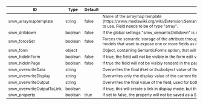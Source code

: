 <table class="schema-table" style="font-size: 0.75em; word-wrap: break-word;">
   <thead>
       <tr>
           <th>ID</th>
           <th>Type</th>
           <th>Default</th>
           <th>Description</th>
       </tr>
   </thead>
   <tbody>
       <tr>
           <td class="schema-propertyName">smw_arraymaptemplate</td>
           <td class="schema-type">string</td>
           <td class="schema-defaultValue">false</td>
           <td class="schema-description">Name of the arraymap template (https://www.mediawiki.org/wiki/Extension:Semantic_Forms/Semantic_Forms_and_templates#arraymaptemplate) to use. Field needs to be of type "array".</td>
       </tr>
       <tr>
           <td class="schema-propertyName">smw_drilldown</td>
           <td class="schema-type">boolean</td>
           <td class="schema-defaultValue">false</td>
           <td class="schema-description">If the global settings "smw_semanticDrilldown" is enabled, fields with smw_drilldown set to true will be filterable. </td>
       </tr>
       <tr>
           <td class="schema-propertyName">smw_forceSet</td>
           <td class="schema-type">boolean</td>
           <td class="schema-defaultValue">false</td>
           <td class="schema-description">Forces the semantic storage of the attribute through the #set parser function. This is useful for #subobject models that want to expose one or more fields as regular #set properties.</td>
       </tr>
       <tr>
           <td class="schema-propertyName">smw_form</td>
           <td class="schema-type">object</td>
           <td class="schema-defaultValue"></td>
           <td class="schema-description">Object, containing SemanticForms option, that will be redirected to the form</td>
       </tr>
       <tr>
           <td class="schema-propertyName">smw_hideInForm</td>
           <td class="schema-type">boolean</td>
           <td class="schema-defaultValue">false</td>
           <td class="schema-description">If true, the field will not be visible in the form edit view</td>
       </tr>
       <tr>
           <td class="schema-propertyName">smw_hideInPage</td>
           <td class="schema-type">boolean</td>
           <td class="schema-defaultValue">false</td>
           <td class="schema-description">If true the field will not be visibly renderd in the page view</td>
       </tr>
       <tr>
           <td class="schema-propertyName">smw_overwriteData</td>
           <td class="schema-type">string</td>
           <td class="schema-defaultValue"></td>
           <td class="schema-description">Overwrites the final #set or #subobject value of the field. This will also overwrite smw_overwriteOutput.</td>
       </tr>
       <tr>
           <td class="schema-propertyName">smw_overwriteDisplay</td>
           <td class="schema-type">string</td>
           <td class="schema-defaultValue"></td>
           <td class="schema-description">Overwrites only the display value of the current field</td>
       </tr>
       <tr>
           <td class="schema-propertyName">smw_overwriteOutput</td>
           <td class="schema-type">string</td>
           <td class="schema-defaultValue"></td>
           <td class="schema-description">Overwrites the final value of the field, used for both display and data set</td>
       </tr>
       <tr>
           <td class="schema-propertyName">smw_overwriteOutputToLink</td>
           <td class="schema-type">boolean</td>
           <td class="schema-defaultValue"></td>
           <td class="schema-description">If true, this will create a link in display mode, but the data will not receive the appended [[]]</td>
       </tr>
       <tr>
           <td class="schema-propertyName">smw_property</td>
           <td class="schema-type">boolean</td>
           <td class="schema-defaultValue">true</td>
           <td class="schema-description">If set to false, the property will not be saved as a SMW property, through #set or #subobject</td>
       </tr>
   </tbody>
</table>
